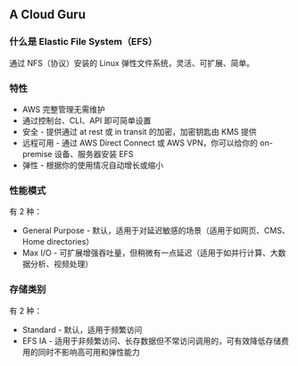 ## A Cloud Guru
  
### 什么是 Elastic File System（EFS）
通过 NFS（协议）安装的 Linux 弹性文件系统，灵活、可扩展、简单。  
  
### 特性
* AWS 完整管理无需维护
* 通过控制台、CLI、API 即可简单设置
* 安全 - 提供通过 at rest 或 in transit 的加密，加密钥匙由 KMS 提供
* 远程可用 - 通过 AWS Direct Connect 或 AWS VPN，你可以给你的 on-premise 设备、服务器安装 EFS
* 弹性 - 根据你的使用情况自动增长或缩小  
  
### 性能模式
有 2 种：  
* General Purpose - 默认，适用于对延迟敏感的场景（适用于如网页、CMS、Home directories）
* Max I/O - 可扩展增强吞吐量，但稍微有一点延迟（适用于如并行计算、大数据分析、视频处理）  
  
### 存储类别
有 2 种：  
* Standard - 默认，适用于频繁访问
* EFS IA - 适用于非频繁访问、长存数据但不常访问调用的，可有效降低存储费用的同时不影响高可用和弹性能力  
  
